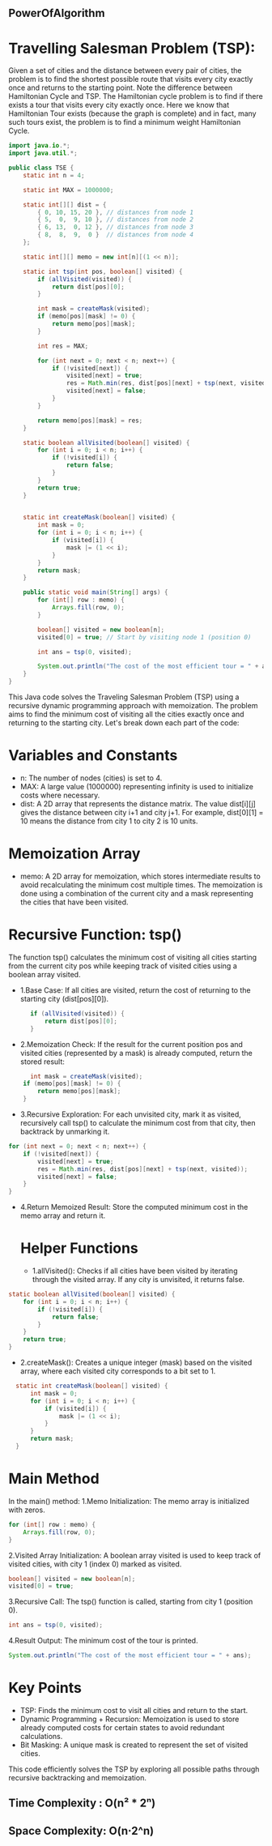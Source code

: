 ## PowerOfAlgorithm
# Travelling Salesman Problem (TSP): 
Given a set of cities and the distance between every pair of cities, the problem is to find the shortest possible route that visits every city exactly once and returns to the starting point. Note the difference between Hamiltonian Cycle and TSP. The Hamiltonian cycle problem is to find if there exists a tour that visits every city exactly once. Here we know that Hamiltonian Tour exists (because the graph is complete) and in fact, many such tours exist, the problem is to find a minimum weight Hamiltonian Cycle. 

```java
import java.io.*;
import java.util.*;

public class TSE {
    static int n = 4;

    static int MAX = 1000000;

    static int[][] dist = {
        { 0, 10, 15, 20 }, // distances from node 1
        { 5,  0,  9, 10 }, // distances from node 2
        { 6, 13,  0, 12 }, // distances from node 3
        { 8,  8,  9,  0 }  // distances from node 4
    };

    static int[][] memo = new int[n][(1 << n)];

    static int tsp(int pos, boolean[] visited) {
        if (allVisited(visited)) {
            return dist[pos][0]; 
        }

        int mask = createMask(visited);
        if (memo[pos][mask] != 0) {
            return memo[pos][mask];
        }

        int res = MAX; 

        for (int next = 0; next < n; next++) {
            if (!visited[next]) {
                visited[next] = true; 
                res = Math.min(res, dist[pos][next] + tsp(next, visited)); 
                visited[next] = false; 
            }
        }

        return memo[pos][mask] = res; 
    }

    static boolean allVisited(boolean[] visited) {
        for (int i = 0; i < n; i++) {
            if (!visited[i]) {
                return false;
            }
        }
        return true;
    }

    
    static int createMask(boolean[] visited) {
        int mask = 0;
        for (int i = 0; i < n; i++) {
            if (visited[i]) {
                mask |= (1 << i);
            }
        }
        return mask;
    }

    public static void main(String[] args) {
        for (int[] row : memo) {
            Arrays.fill(row, 0);
        }

        boolean[] visited = new boolean[n]; 
        visited[0] = true; // Start by visiting node 1 (position 0)

        int ans = tsp(0, visited); 

        System.out.println("The cost of the most efficient tour = " + ans);
    }
}

```

This Java code solves the Traveling Salesman Problem (TSP) using a recursive dynamic programming approach with memoization. The problem aims to find the minimum cost of visiting all the cities exactly once and returning to the starting city. Let's break down each part of the code:
# Variables and Constants
* n: The number of nodes (cities) is set to 4.
* MAX: A large value (1000000) representing infinity is used to initialize costs where necessary.
* dist: A 2D array that represents the distance matrix. The value dist[i][j] gives the distance between city i+1 and city j+1. For example, dist[0][1] = 10 means the distance from city 1 to city 2 is 10 units.

# Memoization Array
* memo: A 2D array for memoization, which stores intermediate results to avoid recalculating the minimum cost multiple times. The memoization is done using a combination of the current city and a mask representing the cities that have been visited.

# Recursive Function: tsp() 
The function tsp() calculates the minimum cost of visiting all cities starting from the current city pos while keeping track of visited cities using a boolean array visited.
* 1.Base Case: If all cities are visited, return the cost of returning to the starting city (dist[pos][0]).
```java
      if (allVisited(visited)) {
          return dist[pos][0];
      }
```
* 2.Memoization Check: If the result for the current position pos and visited cities (represented by a mask) is already computed, return the stored result:
```java
      int mask = createMask(visited);
    if (memo[pos][mask] != 0) {
        return memo[pos][mask];
    }
```
* 3.Recursive Exploration: For each unvisited city, mark it as visited, recursively call tsp() to calculate the minimum cost from that city, then backtrack by unmarking it.
```java
for (int next = 0; next < n; next++) {
    if (!visited[next]) {
        visited[next] = true;
        res = Math.min(res, dist[pos][next] + tsp(next, visited));
        visited[next] = false;
    }
}
```
* 4.Return Memoized Result: Store the computed minimum cost in the memo array and return it.
  # Helper Functions
  * 1.allVisited(): Checks if all cities have been visited by iterating through the visited array. If any city is unvisited, it returns false.
```java
static boolean allVisited(boolean[] visited) {
    for (int i = 0; i < n; i++) {
        if (!visited[i]) {
            return false;
        }
    }
    return true;
}
```
* 2.createMask(): Creates a unique integer (mask) based on the visited array, where each visited city corresponds to a bit set to 1.
```java
  static int createMask(boolean[] visited) {
      int mask = 0;
      for (int i = 0; i < n; i++) {
          if (visited[i]) {
              mask |= (1 << i);
          }
      }
      return mask;
  }
```
# Main Method
In the main() method:
1.Memo Initialization: The memo array is initialized with zeros.
```java
for (int[] row : memo) {
    Arrays.fill(row, 0);
}

```
2.Visited Array Initialization: A boolean array visited is used to keep track of visited cities, with city 1 (index 0) marked as visited.
```java
boolean[] visited = new boolean[n];
visited[0] = true;

```
3.Recursive Call: The tsp() function is called, starting from city 1 (position 0).
```java
int ans = tsp(0, visited);
```
4.Result Output: The minimum cost of the tour is printed.
```java
System.out.println("The cost of the most efficient tour = " + ans);
```

# Key Points
* TSP: Finds the minimum cost to visit all cities and return to the start.
* Dynamic Programming + Recursion: Memoization is used to store already computed costs for certain states to avoid redundant calculations.
* Bit Masking: A unique mask is created to represent the set of visited cities.
  
This code efficiently solves the TSP by exploring all possible paths through recursive backtracking and memoization.

## Time Complexity : O(n² * 2ⁿ)
## Space Complexity: O(n⋅2^n)
